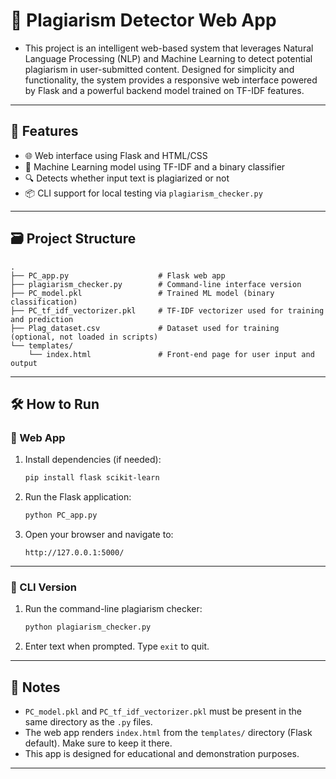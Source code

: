 # 🧠 Plagiarism Detector Web App

- This project is an intelligent web-based system that leverages Natural Language Processing (NLP) and Machine Learning to detect potential plagiarism in user-submitted content. Designed for simplicity and functionality, the system provides a responsive web interface powered by Flask and a powerful backend model trained on TF-IDF features.
---

## 🚀 Features

- 🌐 Web interface using Flask and HTML/CSS
- 🤖 Machine Learning model using TF-IDF and a binary classifier
- 🔍 Detects whether input text is plagiarized or not
- 📦 CLI support for local testing via `plagiarism_checker.py`

---

## 🗃️ Project Structure

```
.
├── PC_app.py                    # Flask web app
├── plagiarism_checker.py        # Command-line interface version
├── PC_model.pkl                 # Trained ML model (binary classification)
├── PC_tf_idf_vectorizer.pkl     # TF-IDF vectorizer used for training and prediction
├── Plag_dataset.csv             # Dataset used for training (optional, not loaded in scripts)
└── templates/
    └── index.html               # Front-end page for user input and output
```

---

## 🛠️ How to Run

### 🔸 Web App

1. Install dependencies (if needed):
    ```bash
    pip install flask scikit-learn
    ```

2. Run the Flask application:
    ```bash
    python PC_app.py
    ```

3. Open your browser and navigate to:
    ```
    http://127.0.0.1:5000/
    ```

---

### 🔹 CLI Version

1. Run the command-line plagiarism checker:
    ```bash
    python plagiarism_checker.py
    ```

2. Enter text when prompted. Type `exit` to quit.

---

## 📌 Notes

- `PC_model.pkl` and `PC_tf_idf_vectorizer.pkl` must be present in the same directory as the `.py` files.
- The web app renders `index.html` from the `templates/` directory (Flask default). Make sure to keep it there.
- This app is designed for educational and demonstration purposes.

---
